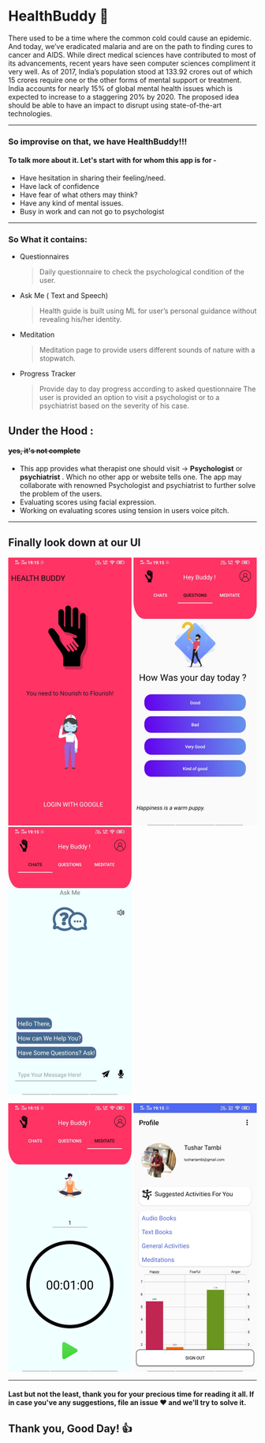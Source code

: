 # HealthBuddy :syringe:

There used to be a time where the common cold could cause an epidemic. And today, we’ve eradicated malaria and are on the path to finding cures to cancer and AIDS. While direct medical sciences have contributed to most of its advancements, recent years have seen computer sciences compliment it very well. As of 2017, India’s population stood at 133.92 crores out of which 15 crores require one or the other forms of mental support or treatment. India accounts for nearly 15% of global mental health issues which is expected to increase to a staggering 20% by 2020. The proposed idea should be able to have an impact to disrupt using state-of-the-art technologies.

----
### So improvise on that, we have HealthBuddy!!!
#### To talk more about it. Let's start with for whom this app is for -
- Have hesitation in sharing their feeling/need.
- Have lack of confidence
- Have fear of what others may think?
- Have any kind of mental issues.
- Busy in work and can not go to psychologist
-----
### So What it contains:
- Questionnaires
  > Daily questionnaire to check the psychological condition of the user.
- Ask Me ( Text and Speech)
  > Health guide is built using ML for user’s personal guidance without revealing his/her identity.
- Meditation
  > Meditation page to provide users different sounds of nature with a stopwatch.
- Progress Tracker
  > Provide day to day progress according to asked questionnaire The user is provided an option to visit a psychologist or to a psychiatrist based on the severity of his case.

## Under the Hood :
#### ~~yes, it's not complete~~
- This app provides what therapist one should visit -> **Psychologist** or **psychiatrist** . Which no other app or website tells one. The app may collaborate with renowned Psychologist and psychiatrist to further solve the problem of the users.
- Evaluating scores using facial expression. 
- Working on evaluating scores using tension in users voice pitch. 

----
## Finally look down at our UI
<kbd><img src="images/1.jpg" width=250></kbd>    <kbd><img src="images/2.jpg" width=250></kbd>    <kbd><img src="images/3.jpg" width=250></kbd> 

<kbd><img src="images/4.jpg" width=250></kbd>  <kbd><img src="images/5.jpg" width=250></kbd> 

----
#### Last but not the least, thank you for your precious time for reading it all. If in case you've any suggestions, file an issue :heart: and we'll try to solve it.
## Thank you, Good Day! :+1:

